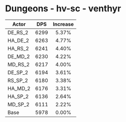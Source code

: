 # Dungeons - hv-sc - venthyr
| Actor | DPS | Increase |
|---|:---:|:---:|
|DE_RS_2|6299|5.37%|
|HA_DE_2|6263|4.77%|
|HA_RS_2|6241|4.40%|
|DE_MD_2|6230|4.22%|
|MD_RS_2|6217|4.00%|
|DE_SP_2|6194|3.61%|
|RS_SP_2|6180|3.38%|
|HA_MD_2|6176|3.31%|
|HA_SP_2|6136|2.64%|
|MD_SP_2|6111|2.22%|
|Base|5978|0.00%|
